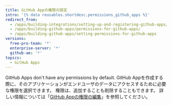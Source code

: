 ```yaml
---
title: GitHub Appの権限の設定
intro: '{% data reusables.shortdesc.permissions_github_apps %}'
redirect_from:
  - /apps/building-integrations/setting-up-and-registering-github-apps/about-permissions-for-github-apps/
  - /apps/building-github-apps/permissions-for-github-apps/
  - /apps/building-github-apps/setting-permissions-for-github-apps
versions:
  free-pro-team: '*'
  enterprise-server: '*'
  github-ae: '*'
topics:
  - GitHub Apps
---
```


GitHub Apps don't have any permissions by default. GitHub Appを作成する際に、そのアプリケーションがエンドユーザのデータにアクセスするために必要な権限を選択できます。 権限は、追加することも削除することもできます。 詳しい情報については「[GitHub Appの権限の編集](/apps/managing-github-apps/editing-a-github-app-s-permissions/)」を参照してください。

